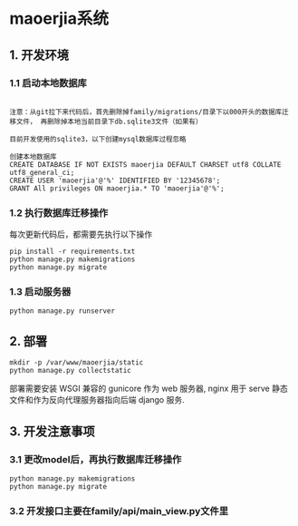 # maoerjia系统

## 1. 开发环境

### 1.1 启动本地数据库

```shell

注意：从git拉下来代码后，首先删除掉family/migrations/目录下以000开头的数据库迁移文件， 再删除掉本地当前目录下db.sqlite3文件（如果有）

目前开发使用的sqlite3，以下创建mysql数据库过程忽略

创建本地数据库
CREATE DATABASE IF NOT EXISTS maoerjia DEFAULT CHARSET utf8 COLLATE utf8_general_ci;
CREATE USER 'maoerjia'@'%' IDENTIFIED BY '12345678';
GRANT All privileges ON maoerjia.* TO 'maoerjia'@'%';

```

### 1.2 执行数据库迁移操作

每次更新代码后，都需要先执行以下操作

```shell
pip install -r requirements.txt
python manage.py makemigrations
python manage.py migrate
```

### 1.3 启动服务器

```shell
python manage.py runserver
```

## 2. 部署

```shell
mkdir -p /var/www/maoerjia/static
python manage.py collectstatic
```

部署需要安装 WSGI 兼容的 gunicore 作为 web 服务器, nginx 用于 serve 静态文件和作为反向代理服务器指向后端 django 服务.

## 3. 开发注意事项

### 3.1 更改model后，再执行数据库迁移操作

```shell
python manage.py makemigrations
python manage.py migrate
```

### 3.2 开发接口主要在family/api/main_view.py文件里
